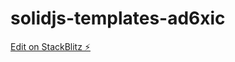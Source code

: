 # solidjs-templates-ad6xic

[Edit on StackBlitz ⚡️](https://stackblitz.com/edit/solidjs-templates-ad6xic)
